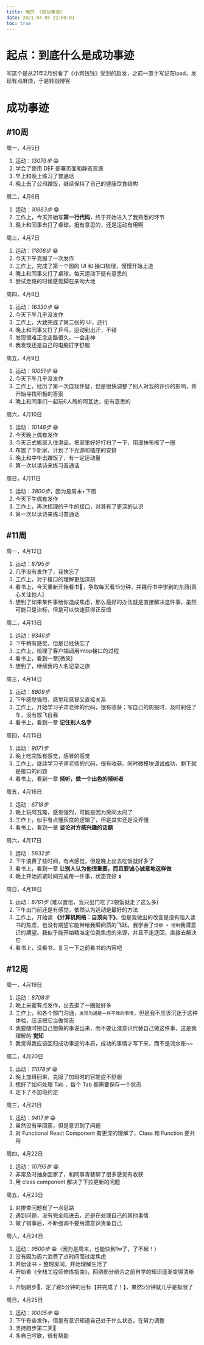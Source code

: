 ```yaml
---
title: 俺的 《成功事迹》
date: 2021-04-05 22:08:01
toc: true
---
```



# 起点：到底什么是成功事迹
写这个是从21年2月份看了《小狗钱钱》受到的启发，之前一直手写记在ipad，发现有点麻烦，于是转战博客

# 成功事迹

## #10周

周一，4月5日
1. 运动：*13079步* 😁
2. 学会了使用 DEF 部署页面和静态资源
3. 早上和晚上练习了普通话
4. 晚上去了公司蹭饭，继续保持了自己的健康饮食结构



周二，4月6日
1. 运动：*10983步* 😁
2. 工作上，今天开始写**第一行代码**，终于开始进入了我熟悉的环节
3. 晚上和同事去打了桌球，挺有意思的，还是运动有用啊


周三，4月7日
1. 运动：*11808步* 😁
2. 今天下午克服了一次发作
3. 工作上，完成了第一个图的 UI 和 接口梳理，慢慢开始上道
4. 晚上和同事又打了桌球，每天运动下挺有意思的
5. 尝试走路的时候感觉脚在亲吻大地


周四，4月8日
1. 运动：*16330步* 😁
2. 今天下午几乎没发作
3. 工作上，大致完成了第二张的 UI，还行
4. 晚上和同事又打了乒乓，运动到出汗，不错
5. 发现很难正念走路很久，一会走神
6. 我发现还是自己的电脑打字舒服


周五，4月9日
1. 运动：*10051步* 😁
2. 今天下午几乎没发作
3. 工作上，经历了第一次自我怀疑，但是很快调整了别人对我的评价的影响，并开始寻找积极的答案
4. 晚上和同事们一起玩6人局的阿瓦达，挺有意思的


周六，4月10日
1. 运动：*10146步* 😁
2. 今天晚上偶有发作
3. 今天正式搬家入住澄品，把家里好好打扫了一下，用湿抹布擦了一圈
4. 布置了下新家，计划了下光源和插座的安排
5. 晚上和中午去蹭饭了，有一定运动量
6. 第一次以读诗来练习普通话

周日，4月11日
1. 运动：*3800步*，因为是周末+下雨
2. 今天下午偶有发作
3. 工作上，再次梳理的千牛的接口，对其有了更深的认识
4. 第一次以读诗来练习普通话



## #11周
周一，4月12日
1. 运动：*8795步*
2. 几乎没有发作了，我快忘了
3. 工作上，对于接口的理解更加深刻
4. 看书上，今天重新开始看书📖，争取每天看15分钟，并践行书中学到的东西[真心关注他人]
5. 想到了如果某件事给你造成焦虑，那么最好的办法就是直接解决这件事，虽然可能只是治标，但是可以快速获得正反馈


周二，4月13日
1. 运动：*9346步*
2. 下午稍有感觉，但是已经快忘了
3. 工作上，梳理了客户端调用mtop接口的过程
4. 看书上，看到一章[微笑]
5. 想到了，继续我的人名记录之旅


周三，4月14日
1. 运动：*8809步*
2. 下午感觉强烈，感觉和感冒又直接关系
3. 工作上，开始学习子肃老师的代码，很有收获；写自己的周报时，及时刹住了车，没有放飞自我
4. 看书上，看到一章 **记住别人名字**


周四，4月15日
1. 运动：*9071步*
2. 晚上吃完饭有感觉，感冒的感觉
3. 工作上，继续学习子肃老师的代码，很有收获。同时微模块调试成功，剩下就是接口的问题
4. 看书上，看到一章 **倾听，做一个出色的倾听者**


周五，4月16日
1. 运动：*6718步*
2. 晚上玩阿瓦隆，感觉强烈，可能是因为房间太闷了
3. 工作上，似乎有点懂灰度的逻辑了，但是其实还是没弄懂
4. 看书上，看到一章 **谈论对方感兴趣的话题**
   

周六，4月17日
1. 运动：*5832步*
2. 下午浪费了些时间，有点感觉，但是晚上出去吃饭就好多了
3. 看书上，看到一章 **让别人认为他很重要，而且要诚心诚意地这样做**
4. 晚上开始抓紧时间完成每一件事，状态变好 ⏫


周日，4月18日
1. 运动：*8761步*  (难以置信，我只出门吃了3顿饭就走了这么多)
2. 下午出门前还是有感觉，依然认为运动是最好的方法
3. 工作上，开始读 **《计算机网络：自顶向下》**。但是我做出的改变是没有陷入读书的焦虑，也没有期望它能带给我瞬间质的飞跃。我学会了`觉察 + 控制`我潜意识的期望。我似乎能开始精准定位我焦虑的来源，并且不走迂回，直接去解决它
4. 看书上，没看书，复习一下之前看书的内容吧



## #12周
周一，4月19日
1. 运动：*8708步*
2. 晚上采蜜有点发作，出去逛了一圈就好多
3. 工作上，和各个部门沟通，`发现沟通是一件不难的事情`，但是我不应该沉迷于这种体验，应该把它当做常态
4. 我要随时把自己想做的事说出来，而不要让潜意识代替自己做这件事，这是我理解的 **觉知**
5. 我觉得我应该回归成功事迹的本质，成功的事情才写下来，而不是流水账~~


周二，4月20日
1. 运动：*11078步* 😁
2. 晚上加班回来，克服了加班时的官能症不舒服
3. 想好了如何处理 Tab ，每个 Tab 都需要保存一个状态
4. 定下了不加班约定


周三，4月21日
1. 运动：*9417步* 😁
2. 虽然没有早回家，但是意识到了问题
3. 对 Functional React Component 有更深的理解了，Class 和 Function 要共用


周四，4月22日
1. 运动：*10795步* 😁
2. 非常及时抽身回家了，和同事青裴聊了很多感觉有收获
3. 用 class component 解决了下拉更新的问题


周五，4月23日
1. 对排查问题有了一点思路
2. 遇到问题，没有完全陷进去，还是在处理自己的其他事情
3. 做了错事后，不断强调不要用潜意识责备自己


周六，4月24日
1. 运动：*9500步* 😁（因为是周末，也能快到1w了，了不起！）
2. 没有因为周六浪费了点时间而过度焦虑
3. 开始读书 + 整理房间，开始理解生活了
4. 开始看《全栈工程师修炼指南》，网络部分结合之前自学的知识逐渐变得清晰了
5. 开始跑步🏃，定了跑5分钟的目标【并完成了！】，果然5分钟就几乎是极限了


周日，4月25日
1. 运动：*10005步* 😁
2. 下午有些发作，但是有意识知道自己处于什么状态，在努力调整
3. 坚持跑步第二天🏃
4. 多自己哼歌，很有帮助